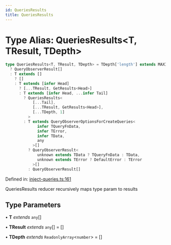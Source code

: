 ```yaml
---
id: QueriesResults
title: QueriesResults
---
```


<!-- DO NOT EDIT: this page is autogenerated from the type comments -->

# Type Alias: QueriesResults\<T, TResult, TDepth\>

```ts
type QueriesResults<T, TResult, TDepth> = TDepth['length'] extends MAXIMUM_DEPTH
  ? QueryObserverResult[]
  : T extends []
    ? []
    : T extends [infer Head]
      ? [...TResult, GetResults<Head>]
      : T extends [infer Head, ...infer Tail]
        ? QueriesResults<
            [...Tail],
            [...TResult, GetResults<Head>],
            [...TDepth, 1]
          >
        : T extends QueryObserverOptionsForCreateQueries<
              infer TQueryFnData,
              infer TError,
              infer TData,
              any
            >[]
          ? QueryObserverResult<
              unknown extends TData ? TQueryFnData : TData,
              unknown extends TError ? DefaultError : TError
            >[]
          : QueryObserverResult[]
```

Defined in: [inject-queries.ts:161](https://github.com/TanStack/query/blob/main/packages/angular-query-experimental/src/inject-queries.ts#L161)

QueriesResults reducer recursively maps type param to results

## Type Parameters

• **T** _extends_ `any`[]

• **TResult** _extends_ `any`[] = \[\]

• **TDepth** _extends_ `ReadonlyArray`\<`number`\> = \[\]
